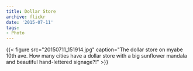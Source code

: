 ```yaml
---
title: Dollar Store
archive: flickr
date: '2015-07-11'
tags:
- Photo
---
```

{{< figure src="20150711_151914.jpg" caption="The dollar store on myabe 10th ave. How many cities have a dollar store with a big sunflower mandala and beautiful hand-lettered signage?!" >}}
